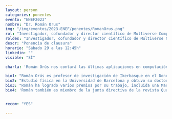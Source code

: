 ```yaml
---
layout: person
categories: ponentes
evento: "ENEF2023"
nombre: "Dr. Román Orus"
img: "/img/eventos/2023-ENEF/ponentes/RomanOrus.png"
rol: "Investigador, cofundador y director científico de Multiverse Computing"
roldes: "Investigador, cofundador y director científico de Multiverse Computing"
descr: "Ponencia de clausura"
horario: "Sábado 29 a las 12:45h"
linkedin: ""
visible: "SÍ"

charla: 'Román Orús nos contará las últimas aplicaciones en computación cuántica en su charla "Cuentos cuánticos para no dormir".'

bio1: "Román Orús es profesor de investigación de Ikerbasque en el Donostia International Physics Center (DIPC) en San Sebastián (España), así como cofundador y director científico de Multiverse Computing, la compañía de software cuántico más grande de la Unión Europea."
bio2: "Estudió física en la Universidad de Barcelona y obtuvo su doctorado de esta universidad en 2006 bajo la supervisión de José Ignacio Latorre, siendo esta la primera tesis en España en algoritmos cuánticos. Más tarde trabajó como investigador en la Universidad de Queensland (Australia) con Guifré Vidal, y en el Instituto Max Planck de Optica Quantum (Alemania) con Ignacio Cirac."
bio3: "Román ha logrado varios premios por su trabajo, incluida una Marie Curie Incoming International Fellowship, y el Early Career Prize (2014) de la European Physical Society. Ha escrito un amplio corpus de artículos científicos sobre investigación cuántica que atrae una gran cantidad de citas, incluidas contribuciones fundamentales clave a los campos de sistemas cuánticos complejos, métodos de simulación de red tensor y computación cuántica aplicada, además de haber presentado varias patentes."
bio4: 'Román también es miembro de la junta directiva de la revista Quantum, miembro de la Comisión "Quantum for Quants" de la Asociación Mundial Quantum, socio de Entanglement Partners, miembro del Comité Científico del Centro Pasqual Benasque Pasqual para la Ciencia y Presidente del Grupo Especializado en Información Cuántica en la Real Sociedad Española de Física.'


recom: "YES"

---
```

